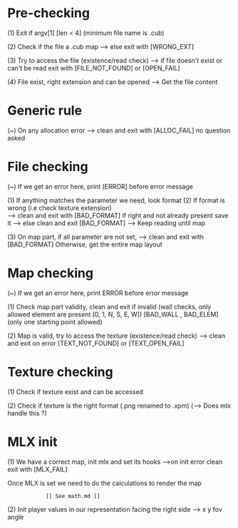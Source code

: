 # Pre-checking

(1) Exit if argv[1] [len < 4] (minimum file name is .cub)

(2) Check if the file a .cub map
	--> else exit with [WRONG_EXT]

(3)	Try to access the file (existence/read check)
	--> if file doesn't exist or can't be read exit with [FILE_NOT_FOUND] or [OPEN_FAIL]

(4) File exist, right extension and can be opened
	--> Get the file content

# Generic rule
(~) On any allocation error
	--> clean and exit with [ALLOC_FAIL] no question asked

# File checking
(~) If we get an error here, print [ERROR] before error message

(1) If anything matches the parameter we need, look format
	(2) If format is wrong	(i.e check texture extension)	
		--> clean and exit with [BAD_FORMAT]
 if right and not already present save it
 	--> else clean and exit [BAD_FORMAT]
--> Keep reading until map

(3) On map part, if all parameter are not set, 
	--> clean and exit with [BAD_FORMAT]
	Otherwise, get the entire map layout

# Map checking
(~) If we get an error here, print ERROR before error message

(1) Check map part validity, clean and exit if invalid
	(wall checks, only allowed element are present [0, 1, N, S, E, W])
		[BAD_WALL , BAD_ELEM]				(only one starting point allowed)

(2) Map is valid, try to access the texture (existence/read check)
	--> clean and exit on error [TEXT_NOT_FOUND] or [TEXT_OPEN_FAIL]

# Texture checking
(1) Check if texture exist and can be accessed

(2) Check if texture is the right format (.png renamed to .xpm)
						(--> Does mlx handle this ?)
# MLX init
(1) We have a correct map, init mlx and set its hooks
	-->on init error clean exit with [MLX_FAIL]

Once MLX is set we need to do the calculations to render the map

				[[ See math.md ]]

(2) Init player values in our representation facing the right side
	-->		x	y	fov angle
